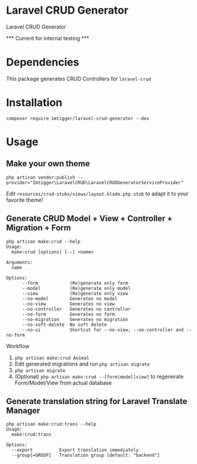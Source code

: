# Laravel CRUD Generator
Laravel CRUD Generator

*** Current for internal testing ***

# Dependencies

This package generates CRUD Controllers for `laravel-crud`

# Installation

`composer require imtigger/laravel-crud-generator --dev`

# Usage

## Make your own theme

`php artisan vendor:publish --provider="Imtigger\LaravelCRUD\LaravelCRUDGeneratorServiceProvider"`

Edit `resources/crud-stubs/views/layout.blade.php.stub` to adapt it to your favorite theme!

## Generate CRUD Model + View + Controller + Migration + Form

```
php artisan make:crud --help
Usage:
  make:crud [options] [--] <name>

Arguments:
  name

Options:
      --form            (Re)generate only form
      --model           (Re)generate only model
      --view            (Re)generate only view
      --no-model        Generates no model
      --no-view         Generates no view
      --no-controller   Generates no controller
      --no-form         Generates no form
      --no-migration    Generates no migration
      --no-soft-delete  No soft delete
      --no-ui           Shortcut for --no-view, --no-controller and --no-form
```

Workflow
1. `php artisan make:crud Animal`
2. Edit generated migrations and run `php artisan migrate`
3. `php artisan migrate`
4. (Optional) `php artisan make:crud --[form|model|view]` to regenerate Form/Model/View from actual database

## Generate translation string for Laravel Translate Manager

```
php artisan make:crud:trans --help
Usage:
  make:crud:trans
  
Options:
  --export          Export translation immediately
  --group[=GROUP]   Translation group [default: "backend"]
```

